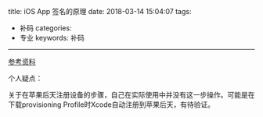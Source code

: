 title: iOS App 签名的原理
date: 2018-03-14 15:04:07
tags: 
- 补码
categories: 
- 专业
keywords: 补码

---

[参考资料](http://wereadteam.github.io/2017/03/13/Signature/)

个人疑点： 

关于在苹果后天注册设备的步骤，自己在实际使用中并没有这一步操作。可能是在下载provisioning Profile时Xcode自动注册到苹果后天，有待验证。